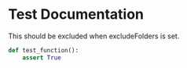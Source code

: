 # Test Documentation

This should be excluded when excludeFolders is set.

```python
def test_function():
    assert True
```
